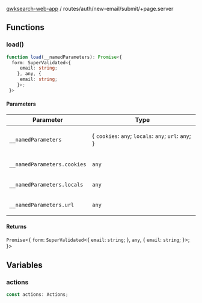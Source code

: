 [qwksearch-web-app](../../../../modules.md) / routes/auth/new-email/submit/+page.server

## Functions

### load()

```ts
function load(__namedParameters): Promise<{
  form: SuperValidated<{
     email: string;
    }, any, {
     email: string;
    }>;
 }>
```

#### Parameters

<table>
<thead>
<tr>
<th>Parameter</th>
<th>Type</th>
</tr>
</thead>
<tbody>
<tr>
<td>

`__namedParameters`

</td>
<td>

\{ `cookies`: `any`; `locals`: `any`; `url`: `any`; \}

</td>
</tr>
<tr>
<td>

`__namedParameters.cookies`

</td>
<td>

`any`

</td>
</tr>
<tr>
<td>

`__namedParameters.locals`

</td>
<td>

`any`

</td>
</tr>
<tr>
<td>

`__namedParameters.url`

</td>
<td>

`any`

</td>
</tr>
</tbody>
</table>

#### Returns

`Promise`&lt;\{
  `form`: `SuperValidated`&lt;\{
     `email`: `string`;
    \}, `any`, \{
     `email`: `string`;
    \}&gt;;
 \}&gt;

## Variables

### actions

```ts
const actions: Actions;
```
